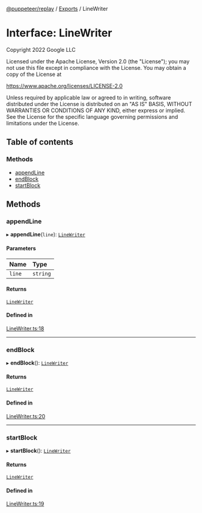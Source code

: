 [@puppeteer/replay](../README.md) / [Exports](../modules.md) / LineWriter

# Interface: LineWriter

Copyright 2022 Google LLC

Licensed under the Apache License, Version 2.0 (the "License");
you may not use this file except in compliance with the License.
You may obtain a copy of the License at

https://www.apache.org/licenses/LICENSE-2.0

Unless required by applicable law or agreed to in writing, software
distributed under the License is distributed on an "AS IS" BASIS,
WITHOUT WARRANTIES OR CONDITIONS OF ANY KIND, either express or implied.
See the License for the specific language governing permissions and
limitations under the License.

## Table of contents

### Methods

- [appendLine](LineWriter.md#appendline)
- [endBlock](LineWriter.md#endblock)
- [startBlock](LineWriter.md#startblock)

## Methods

### appendLine

▸ **appendLine**(`line`): [`LineWriter`](LineWriter.md)

#### Parameters

| Name | Type |
| :------ | :------ |
| `line` | `string` |

#### Returns

[`LineWriter`](LineWriter.md)

#### Defined in

[LineWriter.ts:18](https://github.com/puppeteer/replay/blob/34579ab/src/LineWriter.ts#L18)

___

### endBlock

▸ **endBlock**(): [`LineWriter`](LineWriter.md)

#### Returns

[`LineWriter`](LineWriter.md)

#### Defined in

[LineWriter.ts:20](https://github.com/puppeteer/replay/blob/34579ab/src/LineWriter.ts#L20)

___

### startBlock

▸ **startBlock**(): [`LineWriter`](LineWriter.md)

#### Returns

[`LineWriter`](LineWriter.md)

#### Defined in

[LineWriter.ts:19](https://github.com/puppeteer/replay/blob/34579ab/src/LineWriter.ts#L19)
